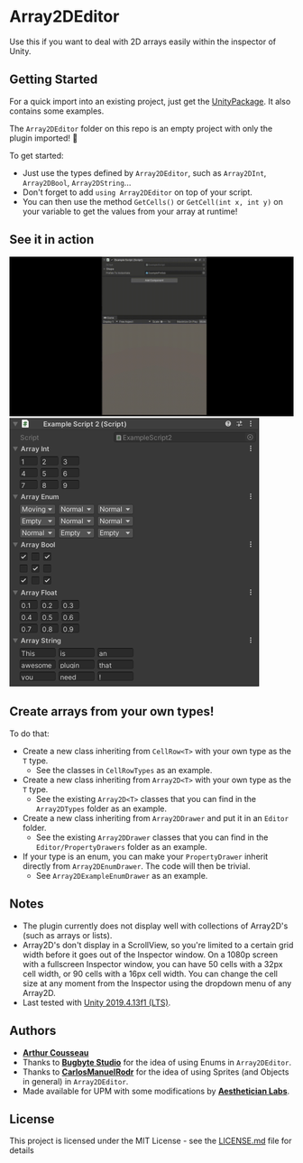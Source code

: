 # Array2DEditor

Use this if you want to deal with 2D arrays easily within the inspector of Unity.

## Getting Started

For a quick import into an existing project, just get the [UnityPackage](Array2DEditorPackage.unitypackage). It also contains some examples.

The `Array2DEditor` folder on this repo is an empty project with only the plugin imported! 🙂

To get started:
- Just use the types defined by `Array2DEditor`, such as `Array2DInt`, `Array2DBool`, `Array2DString`...
- Don't forget to add `using Array2DEditor` on top of your script.
- You can then use the method `GetCells()` or `GetCell(int x, int y)` on your variable to get the values from your array at runtime!

## See it in action

![Example 2](~Screenshots/Example_2.gif)
![Example 1](~Screenshots/Example_1.PNG)

## Create arrays from your own types!

To do that:
- Create a new class inheriting from `CellRow<T>` with your own type as the `T` type.
	- See the classes in `CellRowTypes` as an example.
- Create a new class inheriting from `Array2D<T>` with your own type as the `T` type.
	- See the existing `Array2D<T>` classes that you can find in the `Array2DTypes` folder as an example.
- Create a new class inheriting from `Array2DDrawer` and put it in an `Editor` folder.
	- See the existing `Array2DDrawer` classes that you can find in the `Editor/PropertyDrawers` folder as an example.
- If your type is an enum, you can make your `PropertyDrawer` inherit directly from `Array2DEnumDrawer`. The code will then be trivial.
	- See `Array2DExampleEnumDrawer` as an example.

## Notes

* The plugin currently does not display well with collections of Array2D's (such as arrays or lists).
* Array2D's don't display in a ScrollView, so you're limited to a certain grid width before it goes out of the Inspector window. On a 1080p screen with a fullscreen Inspector window, you can have 50 cells with a 32px cell width, or 90 cells with a 16px cell width. You can change the cell size at any moment from the Inspector using the dropdown menu of any Array2D.
* Last tested with [Unity 2019.4.13f1 (LTS)](https://unity3d.com/unity/whats-new/2019.4.13).

## Authors

* **[Arthur Cousseau](https://www.linkedin.com/in/arthurcousseau/)**
* Thanks to **[Bugbyte Studio](https://www.linkedin.com/in/bugbytestudio/)** for the idea of using Enums in `Array2DEditor`.
* Thanks to **[CarlosManuelRodr](https://github.com/carlosmanuelrodr)** for the idea of using Sprites (and Objects in general) in `Array2DEditor`.
* Made available for UPM with some modifications by **[Aesthetician Labs](https://aesthetic.games/)**.

## License

This project is licensed under the MIT License - see the [LICENSE.md](LICENSE.md) file for details
